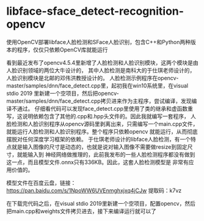 # libface-sface_detect-recognition-opencv
使用OpenCV部署libface人脸检测和SFace人脸识别，包含C++和Python两种版本的程序，仅仅只依赖OpenCV库就能运行

看到最近发布了opencv4.5.4里新增了人脸检测和人脸识别模块，这两个模块是由人脸识别领域的两位大牛设计的，
其中人脸检测是南科大的于仕琪老师设计的，人脸识别模块是北邮的邓伟洪教授设计的。
人脸检测示例程序在opencv-master/samples/dnn/face_detect.cpp里，起初我在win10系统里，在visual stdio 2019
里新建一个空项目，然后把opencv-master/samples/dnn/face_detect.cpp拷贝进来作为主程序，尝试编译，发现编译不通过。
仔细看代码可以发现face_detect.cpp里使用了类的继承和虚函数重写，这说明依赖包含了其他的.cpp和.hpp头文件的。因此我就编写一套程序，
人脸检测和人脸识别程序从opencv源码里剥离出来，只需编写一个main.cpp文件，就能运行人脸检测和人脸识别程序。整个程序只依赖opencv
就能运行，从而彻底摆脱对任何深度学习框架的依赖。
于仕琪老师设计的libface人脸检测，有一个特点就是输入图像的尺寸是动态的，也就是说对输入图像不需要做resize到固定尺寸，就能输入到
神经网络做推理的，此前我发布的一些人脸检测程序都没有做到这一点，而且模型文件.onnx只有336KB。因此，这套人脸检测模型是
非常有应用价值的。


模型文件在百度云盘，链接：https://pan.baidu.com/s/1NpoWW6UVEnmghxjxq4jCJw 
提取码：k7vz

在下载完代码之后，在visual stdio 2019里新建一个空项目，配置opencv，然后把main.cpp和weights文件拷贝进去，接下来编译运行就可以了
